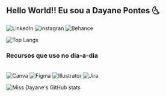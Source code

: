 ## Hello World!! Eu sou a Dayane Pontes 🌜

![LinkedIn](https://img.shields.io/badge/LinkedIn-0077B5?style=for-the-badge&logo=linkedin&logoColor=white)
![instagran](https://img.shields.io/badge/Instagram-E4405F?style=for-the-badge&logo=instagram&logoColor=white)
![Behance](https://img.shields.io/badge/-Behance-blue?style=for-the-badge&logo=behance&logoColor=white)


![Top Langs](https://github-readme-stats.vercel.app/api/top-langs/?username=MissDayane&theme=blue-green)

### Recursos que uso no dia-a-dia

<div style="display: inline_block"> </br>
<img align="center" alt="Canva" src="https://img.shields.io/badge/Canva-%2300C4CC.svg?&style=for-the-badge&logo=Canva&logoColor=white"/>
<img align="center" alt="Figma" src="https://img.shields.io/badge/Figma-F24E1E?style=for-the-badge&logo=figma&logoColor=white"/>
<img align="center" alt="Illustrator" src="https://aleen42.github.io/badges/src/illustrator.svg"/>
<img align="center" alt="Jira" src="https://img.shields.io/badge/Jira-0052CC?style=for-the-badge&logo=Jira&logoColor=white"/>
</div>

![Miss Dayane's GitHub stats](https://github-readme-stats.vercel.app/api?username=MissDayane&show_icons=true&theme=radical)
